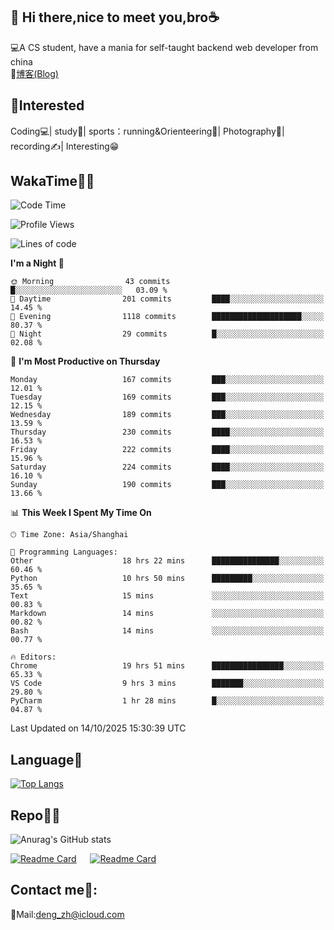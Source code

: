 👋 Hi there,nice to meet you,bro☕
---
💻A CS student, have a mania for self-taught backend web developer from china   
📌[博客(Blog)](https://github.com/HealUP/MyBlog)

 <!-- waka-box start -->
 <!-- waka-box end -->
 
🧲**Interested**
--
Coding💻| study📖| sports：running&Orienteering🏃‍| Photography📸| recording✍️| Interesting😁

WakaTime👨‍💻
---
<!--START_SECTION:waka-->
![Code Time](http://img.shields.io/badge/Code%20Time-3%2C712%20hrs%2028%20mins-blue)

![Profile Views](http://img.shields.io/badge/Profile%20Views-0-blue)

![Lines of code](https://img.shields.io/badge/From%20Hello%20World%20I%27ve%20Written-205.1%20thousand%20lines%20of%20code-blue)

**I'm a Night 🦉** 

```text
🌞 Morning                43 commits          █░░░░░░░░░░░░░░░░░░░░░░░░   03.09 % 
🌆 Daytime                201 commits         ████░░░░░░░░░░░░░░░░░░░░░   14.45 % 
🌃 Evening                1118 commits        ████████████████████░░░░░   80.37 % 
🌙 Night                  29 commits          █░░░░░░░░░░░░░░░░░░░░░░░░   02.08 % 
```
📅 **I'm Most Productive on Thursday** 

```text
Monday                   167 commits         ███░░░░░░░░░░░░░░░░░░░░░░   12.01 % 
Tuesday                  169 commits         ███░░░░░░░░░░░░░░░░░░░░░░   12.15 % 
Wednesday                189 commits         ███░░░░░░░░░░░░░░░░░░░░░░   13.59 % 
Thursday                 230 commits         ████░░░░░░░░░░░░░░░░░░░░░   16.53 % 
Friday                   222 commits         ████░░░░░░░░░░░░░░░░░░░░░   15.96 % 
Saturday                 224 commits         ████░░░░░░░░░░░░░░░░░░░░░   16.10 % 
Sunday                   190 commits         ███░░░░░░░░░░░░░░░░░░░░░░   13.66 % 
```


📊 **This Week I Spent My Time On** 

```text
🕑︎ Time Zone: Asia/Shanghai

💬 Programming Languages: 
Other                    18 hrs 22 mins      ███████████████░░░░░░░░░░   60.46 % 
Python                   10 hrs 50 mins      █████████░░░░░░░░░░░░░░░░   35.65 % 
Text                     15 mins             ░░░░░░░░░░░░░░░░░░░░░░░░░   00.83 % 
Markdown                 14 mins             ░░░░░░░░░░░░░░░░░░░░░░░░░   00.82 % 
Bash                     14 mins             ░░░░░░░░░░░░░░░░░░░░░░░░░   00.77 % 

🔥 Editors: 
Chrome                   19 hrs 51 mins      ████████████████░░░░░░░░░   65.33 % 
VS Code                  9 hrs 3 mins        ███████░░░░░░░░░░░░░░░░░░   29.80 % 
PyCharm                  1 hr 28 mins        █░░░░░░░░░░░░░░░░░░░░░░░░   04.87 % 
```


 Last Updated on 14/10/2025 15:30:39 UTC
<!--END_SECTION:waka-->

Language🚀
---
[![Top Langs](https://github-readme-stats.vercel.app/api/top-langs/?username=HealUP&layout=compact&hide_border=true)](https://github.com/HealUP)

Repo🧑‍💻
---
![Anurag's GitHub stats](https://github-readme-stats.vercel.app/api?username=HealUP&count_private=true&show_icons=true&theme=gruvbox&hide_border=true) 

[![Readme Card](https://github-readme-stats.vercel.app/api/pin/?username=HealUP&repo=InternetEy&theme=transparent)](https://github.com/HealUP/InternetEy) &emsp;
[![Readme Card](https://github-readme-stats.vercel.app/api/pin/?username=HealUP&repo=CampusExperience&theme=transparent)](https://github.com/HealUP/CampusExperience)


Contact me📱:
---
📮Mail:deng_zh@icloud.com  
